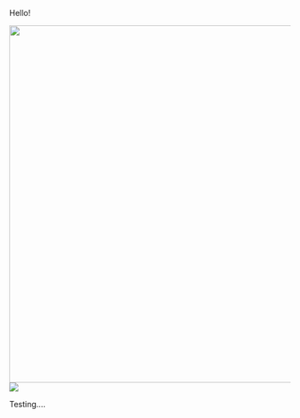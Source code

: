 Hello!

<img src="http://sysrq.net.pl/yummy/html/assets/video/presentation3.gif" width="640">
<img src="http://placekitten.com/200/287">

Testing....